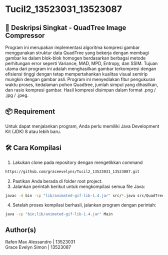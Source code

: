 # Tucil2_13523031_13523087

## 📄 Deskripsi Singkat - QuadTree Image Compressor
Program ini merupakan implementasi algoritma kompresi gambar menggunakan struktur data QuadTree yang bekerja dengan membagi gambar ke dalam blok-blok homogen berdasarkan berbagai metode perhitungan error seperti Variance, MAD, MPD, Entropy, dan SSIM. Tujuan utama dari program ini adalah menghasilkan gambar terkompresi dengan efisiensi tinggi dengan tetap mempertahankan kualitas visual semirip mungkin dengan gambar asli. Program ini menyediakan fitur pengukuran waktu proses, kedalaman pohon Quadtree, jumlah simpul yang dihasilkan, dan rasio kompresi gambar. Hasil kompresi disimpan dalam format .png / .jpg / .jpeg.

## 📦 Requirement
Untuk dapat menjalankan program, Anda perlu memiliki Java Development Kit (JDK) 8 atau lebih baru.

## 🛠️ Cara Kompilasi
1. Lakukan clone pada repository dengan mengetikkan command
```bash
https://github.com/graceevelyns/Tucil2_13523031_13523087.git
```
2. Pastikan Anda berada di folder root project.
3. Jalankan perintah berikut untuk mengkompilasi semua file Java:

```bash
javac -d bin -cp "lib/animated-gif-lib-1.4.jar" src/*.java src/QuadTree/*.java
```
4. Setelah proses kompilasi berhasil, jalankan program dengan perintah:
```bash
java -cp "bin;lib/animated-gif-lib-1.4.jar" Main
```

## Author(s)
Rafen Max Alessandro | 13523031 </br>
Grace Evelyn Simon | 13523087